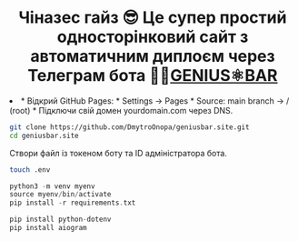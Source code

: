 <h1 align="center">Чіназес гайз 😎 Це супер простий односторінковий сайт з автоматичним диплоєм через Телеграм бота 👨‍💻<a href="https://geniusbar.site/" target="_blank">GENIUS⚛︎BAR</a> </h1>

<li>
* Відкрий GitHub Pages:
* Settings → Pages
* Source: main branch → / (root)
* Підключи свій домен yourdomain.com через DNS.
</li>


```bash
git clone https://github.com/DmytroOnopa/geniusbar.site.git
cd geniusbar.site
```

Створи файл із токеном боту та ID адміністратора бота.

```bash
touch .env
```

```php
python3 -m venv myenv
source myenv/bin/activate
pip install -r requirements.txt
```

```php
pip install python-dotenv
pip install aiogram
```